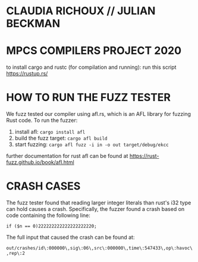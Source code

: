 # CLAUDIA RICHOUX // JULIAN BECKMAN
# MPCS COMPILERS PROJECT 2020

to install cargo and rustc (for compilation and running): run this script https://rustup.rs/

# HOW TO RUN THE FUZZ TESTER

We fuzz tested our compiler using afl.rs, which is an AFL library for fuzzing Rust code. To run the fuzzer:

1. install afl: `cargo install afl`
2. build the fuzz target: `cargo afl build`
3. start fuzzing: `cargo afl fuzz -i in -o out target/debug/ekcc`

further documentation for rust afl can be found at https://rust-fuzz.github.io/book/afl.html

# CRASH CASES

The fuzz tester found that reading larger integer literals than rust's i32 type can hold causes a crash.
Specifically, the fuzzer found a crash based on code containing the following line:

```if ($n == 0)222222222222222222220;```

The full input that caused the crash can be found at:

```out/crashes/id\:000000\,sig\:06\,src\:000000\,time\:547433\,op\:havoc\,rep\:2```
